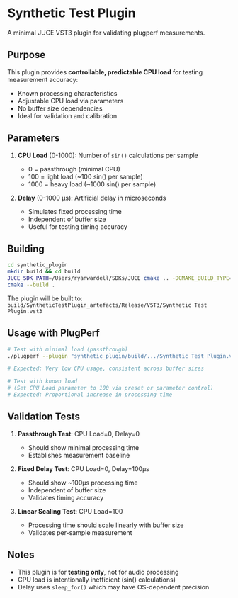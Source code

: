 # Synthetic Test Plugin

A minimal JUCE VST3 plugin for validating plugperf measurements.

## Purpose

This plugin provides **controllable, predictable CPU load** for testing measurement accuracy:
- Known processing characteristics
- Adjustable CPU load via parameters
- No buffer size dependencies
- Ideal for validation and calibration

## Parameters

1. **CPU Load** (0-1000): Number of `sin()` calculations per sample
   - 0 = passthrough (minimal CPU)
   - 100 = light load (~100 sin() per sample)
   - 1000 = heavy load (~1000 sin() per sample)

2. **Delay** (0-1000 μs): Artificial delay in microseconds
   - Simulates fixed processing time
   - Independent of buffer size
   - Useful for testing timing accuracy

## Building

```bash
cd synthetic_plugin
mkdir build && cd build
JUCE_SDK_PATH=/Users/ryanwardell/SDKs/JUCE cmake .. -DCMAKE_BUILD_TYPE=Release
cmake --build .
```

The plugin will be built to: `build/SyntheticTestPlugin_artefacts/Release/VST3/Synthetic Test Plugin.vst3`

## Usage with PlugPerf

```bash
# Test with minimal load (passthrough)
./plugperf --plugin "synthetic_plugin/build/.../Synthetic Test Plugin.vst3"

# Expected: Very low CPU usage, consistent across buffer sizes

# Test with known load
# (Set CPU Load parameter to 100 via preset or parameter control)
# Expected: Proportional increase in processing time
```

## Validation Tests

1. **Passthrough Test**: CPU Load=0, Delay=0
   - Should show minimal processing time
   - Establishes measurement baseline

2. **Fixed Delay Test**: CPU Load=0, Delay=100μs
   - Should show ~100μs processing time
   - Independent of buffer size
   - Validates timing accuracy

3. **Linear Scaling Test**: CPU Load=100
   - Processing time should scale linearly with buffer size
   - Validates per-sample measurement

## Notes

- This plugin is for **testing only**, not for audio processing
- CPU load is intentionally inefficient (sin() calculations)
- Delay uses `sleep_for()` which may have OS-dependent precision
